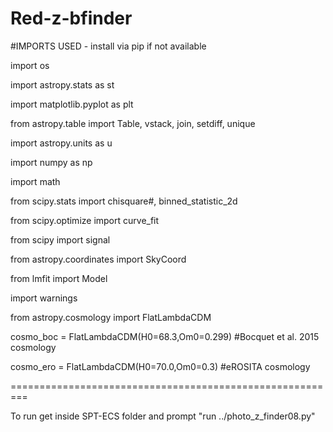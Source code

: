 # Red-z-bfinder

#IMPORTS USED - install via pip if not available

import os

import astropy.stats as st

import matplotlib.pyplot as plt

from astropy.table import Table, vstack, join, setdiff, unique


import astropy.units as u

import numpy as np

import math

from scipy.stats import chisquare#, binned_statistic_2d

from scipy.optimize import curve_fit

from scipy import signal

from astropy.coordinates import SkyCoord

from lmfit import Model

import warnings

from astropy.cosmology import FlatLambdaCDM

cosmo_boc = FlatLambdaCDM(H0=68.3,Om0=0.299) #Bocquet et al. 2015 cosmology

cosmo_ero = FlatLambdaCDM(H0=70.0,Om0=0.3) #eROSITA cosmology

=========================================================

To run get inside SPT-ECS folder and prompt "run ../photo_z_finder08.py"

